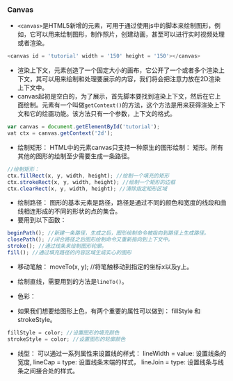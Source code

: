 ### Canvas
*  `<canvas>`是HTML5新增的元素，可用于通过使用js中的脚本来绘制图形，例如，它可以用来绘制图形，制作照片，创建动画，甚至可以进行实时视频处理或者渲染。
```js
<canvas id = 'tutorial' width = '150' height = '150'></canvas> 
```
* 渲染上下文，<canvas>元素创造了一个固定大小的画布，它公开了一个或者多个渲染上下文，其可以用来绘制和处理要展示的内容，我们将会把注意力放在2D渲染上下文中。
* canvas起初是空白的，为了展示，首先脚本要找到渲染上下文，然后在它上面绘制。<canvas>元素有一个叫做`getContext()`的方法，这个方法是用来获得渲染上下文和它的绘画功能。该方法只有一个参数，上下文的格式。
```js
var canvas = document.getElementById('tutorial');
vat ctx = canvas.getContext('2d');
```
* 绘制矩形： HTML中的元素canvas只支持一种原生的图形绘制： 矩形。所有其他的图形的绘制至少需要生成一条路径。
```js
//绘制矩形：
ctx.fillRect(x, y, width, height); //绘制一个填充的矩形
ctx.strokeRect(x, y, width, height); //绘制一个矩形的边框
ctx.clearRect(x, y, width, height); //清除指定矩形区域
```
* 绘制路径： 图形的基本元素是路径，路径是通过不同的颜色和宽度的线段和曲线相连形成的不同的形状的点的集合。
* 要用到以下函数：
```js
beginPath(); //新建一条路径，生成之后，图形绘制命令被指向到路径上生成路径。
closePath(); //闭合路径之后图形绘制命令又重新指向到上下文中。
stroke(); //通过线条来绘制图形轮廓。
fill(); //通过填充路径的内容区域生成实心的图形
```
* 移动笔触： moveTo(x, y); //将笔触移动到指定的坐标x以及y上。
* 绘制直线，需要用到的方法是`lineTo()`。

* 色彩：
* 如果我们想要给图形上色，有两个重要的属性可以做到： fillStyle 和 strokeStyle。
```js
fillStyle = color; //设置图形的填充颜色
strokeStyle = color; //设置图形的轮廓颜色
```

* 线型： 可以通过一系列属性来设置线的样式： lineWidth = value: 设置线条的宽度, lineCap = type: 设置线条末端的样式， lineJoin = type: 设置线条与线条之间接合处的样式。